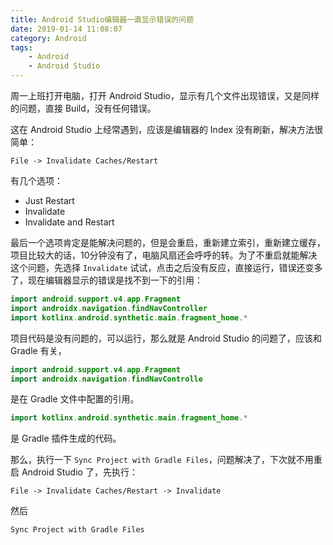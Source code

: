 ```yaml
---
title: Android Studio编辑器一直显示错误的问题
date: 2019-01-14 11:08:07
category: Android
tags: 
    - Android
    - Android Studio
---
```


周一上班打开电脑，打开 Android Studio，显示有几个文件出现错误，又是同样的问题，直接 Build，没有任何错误。

这在 Android Studio 上经常遇到，应该是编辑器的 Index 没有刷新，解决方法很简单：

``` 
File -> Invalidate Caches/Restart
```

有几个选项：

 - Just Restart
 - Invalidate
 - Invalidate and Restart

最后一个选项肯定是能解决问题的，但是会重启，重新建立索引，重新建立缓存，项目比较大的话，10分钟没有了，电脑风扇还会呼呼的转。为了不重启就能解决这个问题，先选择 `Invalidate` 试试，点击之后没有反应，直接运行，错误还变多了，现在编辑器显示的错误是找不到一下的引用：

``` kotlin
import android.support.v4.app.Fragment
import androidx.navigation.findNavController
import kotlinx.android.synthetic.main.fragment_home.*
```

项目代码是没有问题的，可以运行，那么就是 Android Studio 的问题了，应该和 Gradle 有关，

``` kotlin
import android.support.v4.app.Fragment
import androidx.navigation.findNavControlle
```

是在 Gradle 文件中配置的引用。

``` kotlin
import kotlinx.android.synthetic.main.fragment_home.*
```

是 Gradle 插件生成的代码。

那么，执行一下 `Sync Project with Gradle Files`，问题解决了，下次就不用重启 Android Studio 了，先执行：

```
File -> Invalidate Caches/Restart -> Invalidate
```

然后

```
Sync Project with Gradle Files
```



